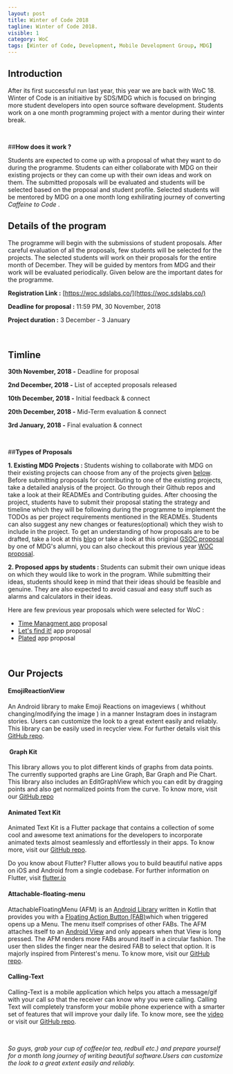 ```yaml
---
layout: post
title: Winter of Code 2018
tagline: Winter of Code 2018.
visible: 1
category: WoC
tags: [Winter of Code, Development, Mobile Development Group, MDG]
---
```


## <b>Introduction</b>
After its first successful run last year, this year we are back with WoC 18. Winter of Code is an initiaitive by SDS/MDG which is focused on bringing more student developers into open source software development. Students work on a one month programming project with a mentor during their winter break.

<br>

##<b>How does it work ?</b>

Students are expected to come up with a proposal of what they want to do during the programme. Students can either collaborate with MDG on their existing projects or they can come up with their own ideas and work on them. The submitted proposals will be evaluated and students will be selected based on the proposal and student profile. Selected students will be mentored by MDG on a one month long exhilirating journey of converting *Caffeine to Code* .
<br>

## <b>Details of the program</b>

The programme will begin with the submissions of student proposals. After careful evaluation of all the proposals, few students will be selected for the projects. The selected students will work on their proposals for the entire month of December. They will be guided by mentors from MDG and their work will be evaluated periodically. Given below are the important dates for the programme.

<b>Registration Link :</b> [https://woc.sdslabs.co/](https://woc.sdslabs.co/)

<b>Deadline for proposal :</b> 11:59 PM, 30 November, 2018

<b>Project duration :</b> 3 December - 3 January 

<br>

## <b>Timline</b>

<b>30th November, 2018 -</b> Deadline for proposal 

<b>2nd December, 2018 -</b> List of accepted proposals released 

<b>10th December, 2018 -</b> Initial feedback & connect 

<b>20th December, 2018 -</b> Mid-Term evaluation & connect 

<b>3rd January, 2018 -</b> Final evaluation & connect 

<br>

##<b>Types of Proposals</b>

 <b>1. Existing MDG Projects : </b>
   Students wishing to collaborate with MDG on their existing projects can choose from any of the projects given [below](#projects). Before submitting proposals for contributing to one of the existing projects, take a detailed analysis of the project. Go through their Github repos and take a look at their READMEs and Contributing guides. After choosing the project, students have to submit their  proposal stating the strategy and timeline which they will be following during the programme to implement the TODOs as per project requirements mentioned in the READMEs. Students can also suggest any new changes or features(optional) which they wish to include in the project. To get an understanding of how proposals are to be drafted, take a look at this [blog](http://teom.org/blog/kde/how-to-write-a-kick-ass-proposal-for-google-summer-of-code/) or take a look at this original [GSOC proposal](https://docs.google.com/document/d/18RtcDatYzZ1gpztFUM8K2MUaYfIAwvVFIJKCR-xf6BE/edit?usp=sharing) by one of MDG's alumni, you can also checkout this previous year [WOC proposal](https://drive.google.com/file/d/1xqoZVCLCVPIDWOqsCG-Mb_KW626AvhAf/view?ts=5bf7cb79).

 <b>2. Proposed apps by students : </b>
    Students can submit their own unique ideas on which they would like to work in the program. While submitting their ideas, students should keep in mind that their ideas should be feasible and genuine. They are also expected to avoid casual and easy stuff such as alarms and calculators in their ideas.

Here are few previous year proposals which were selected for WoC :

* [Time Managment app](https://drive.google.com/file/d/1SpBuewyhZk8wta9u4qw-5FyLg_G_EQkW/view?ts=5bf7cb6c) proposal
* [Let's find it!](https://docs.google.com/document/d/1dftOpMQ66thYFwXhsDWaarqQ437vT6cKrV81Jl8FQgs/edit?ts=5bf7cb82) app proposal
* [Plated](https://drive.google.com/file/d/1Ddu_W2qjYGm5yCSvouJaEc6E2g9FP20H/view?ts=5bf7cb5c) app proposal  



<br>

## <b> Our Projects </b>

#### <b> EmojiReactionView</b>
An Android library to make Emoji Reactions on imageviews ( whithout changing/modifying the image ) in a manner Instagram does in instagram stories. Users can customize the look to a great extent easily and reliably. This library can be easily used in recycler view. For further details visit this [GitHub repo](https://github.com/mdg-iitr/EmojiReactionView). 

#### <b> Graph Kit</b>

This library allows you to plot different kinds of graphs from data points. The currently supported graphs are Line Graph, Bar Graph and Pie Chart. This library also includes an EditGraphView which you can edit by dragging points and also get normalized points from the curve. To know more, visit our [GitHub repo](https://github.com/mdg-iitr/Graph-Kit)

#### Animated Text Kit</b>

Animated Text Kit is a Flutter package that contains a collection of some cool and awesome text animations for the developers to incorporate animated texts almost seamlessly and effortlessly in their apps. To know more, visit our [GitHub repo](https://github.com/mdg-iitr/Animated-Text-Kit). 

Do you know about Flutter? Flutter allows you to build beautiful native apps on iOS and Android from a single codebase. For further information on Flutter, visit [flutter.io](https://flutter.io/)

#### Attachable-floating-menu</b>

AttachableFloatingMenu (AFM) is an [Android Library](https://developer.android.com/studio/projects/android-library) written in Kotlin that provides you with a [Floating Action Button (FAB)](https://material.io/design/components/buttons-floating-action-button.html#)which when triggered opens up a Menu. The menu itself comprises of other FABs. The AFM attaches itself to an [Android View](https://developer.android.com/reference/android/view/View) and only appears when that View is long pressed. The AFM renders more FABs around itself in a circular fashion. The user then slides the finger near the desired FAB to select that option. It is majorly inspired from Pinterest's menu. To know more, visit our [GitHub repo](https://github.com/mdg-iitr/attachable-floating-menu).


#### <b>Calling-Text</b>

Calling-Text is a mobile application which helps you attach a message/gif with your call so that the receiver can know why you were calling. Calling Text will completely transform your mobile phone experience with a smarter set of features that will improve your daily life. To know more, see the [video](https://drive.google.com/file/d/0BwWi9P0FIpHjX2otZ2lBVGU1cFE/view) or visit our [GitHub repo](https://github.com/sdsmdg/calling_text).

<br>

*So guys, grab your cup of coffee(or tea, redbull etc.) and prepare yourself for a month long journey of writing beautiful software.Users can customize the look to a great extent easily and reliably.*